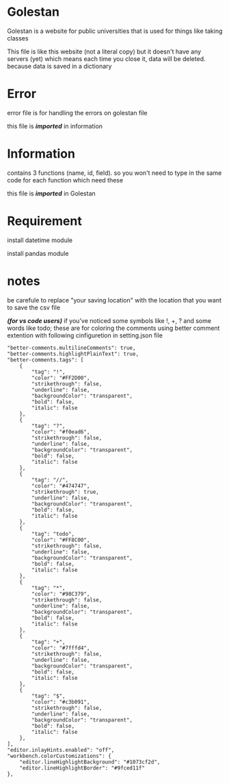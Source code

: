 # Golestan

  Golestan is a website for public universities that is used for things like taking classes
  
  This file is like this website (not a literal copy) but it doesn't have any servers (yet) which means each time you close it, data will be deleted. because data is saved in a dictionary

# Error
  error file is for handling the errors on golestan file
  
  this file is ***imported*** in information
  
# Information
  contains 3 functions (name, id, field). so you won't need to type in the same code for each function which need these

  this file is ***imported*** in Golestan

# Requirement
  install datetime module
  
  install pandas module

# notes
be carefule to replace "your saving location" with the location that you want to save the csv file

**_(for vs code users)_** if you've noticed some symbols like !, +, ? and some words like todo; these are for coloring the comments using better comment extention with following cinfiguretion in setting.json file


    "better-comments.multilineComments": true,
    "better-comments.highlightPlainText": true,
    "better-comments.tags": [
        {
            "tag": "!",
            "color": "#FF2D00",
            "strikethrough": false,
            "underline": false,
            "backgroundColor": "transparent",
            "bold": false,
            "italic": false
        },
        {
            "tag": "?",
            "color": "#f0ead6",
            "strikethrough": false,
            "underline": false,
            "backgroundColor": "transparent",
            "bold": false,
            "italic": false
        },
        {
            "tag": "//",
            "color": "#474747",
            "strikethrough": true,
            "underline": false,
            "backgroundColor": "transparent",
            "bold": false,
            "italic": false
        },
        {
            "tag": "todo",
            "color": "#FF8C00",
            "strikethrough": false,
            "underline": false,
            "backgroundColor": "transparent",
            "bold": false,
            "italic": false
        },
        {
            "tag": "*",
            "color": "#98C379",
            "strikethrough": false,
            "underline": false,
            "backgroundColor": "transparent",
            "bold": false,
            "italic": false
        },
        {
            "tag": "+",
            "color": "#7fffd4",
            "strikethrough": false,
            "underline": false,
            "backgroundColor": "transparent",
            "bold": false,
            "italic": false
        },
        {
            "tag": "$",
            "color": "#c3b091",
            "strikethrough": false,
            "underline": false,
            "backgroundColor": "transparent",
            "bold": false,
            "italic": false
        },
    ],
    "editor.inlayHints.enabled": "off",
    "workbench.colorCustomizations": {
        "editor.lineHighlightBackground": "#1073cf2d",
        "editor.lineHighlightBorder": "#9fced11f"
    },
